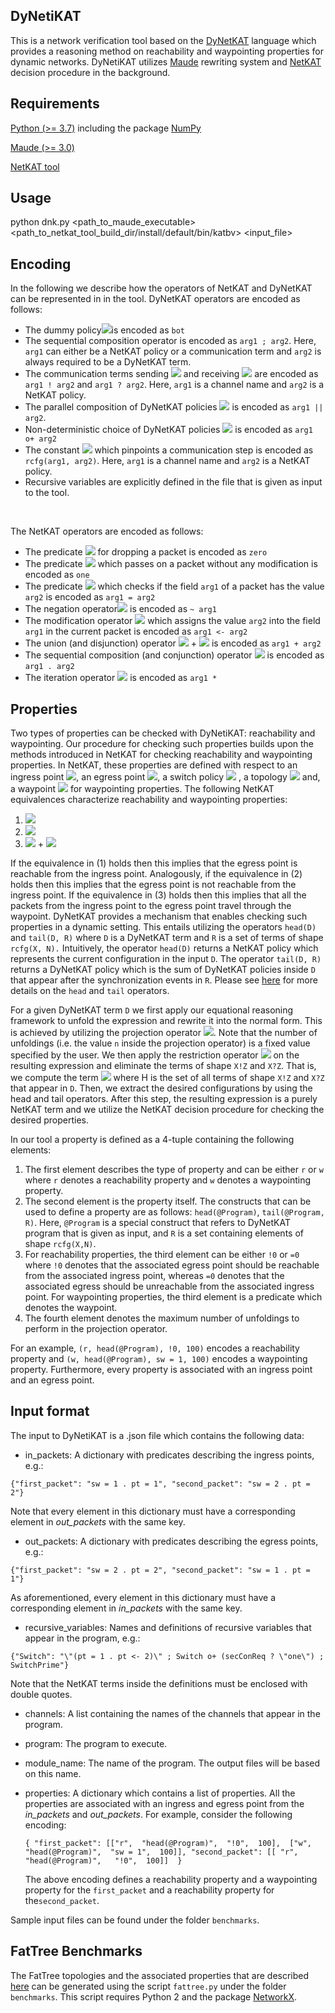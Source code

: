 

## DyNetiKAT

This is a network verification tool based on the [DyNetKAT](https://arxiv.org/abs/2102.10035) language which provides a reasoning method on reachability and waypointing properties for dynamic networks. DyNetiKAT utilizes [Maude](https://www.sciencedirect.com/science/article/pii/S0304397501003590) rewriting system and [NetKAT](https://dl.acm.org/doi/10.1145/2578855.2535862) decision procedure in the background.

  
## Requirements
  
[Python (>= 3.7)](https://www.python.org/downloads/) including the package [NumPy](https://numpy.org/)

[Maude (>= 3.0)](http://maude.cs.illinois.edu/w/index.php/All_Maude_3_versions)

[NetKAT tool](https://github.com/netkat-lang/netkat)

  

## Usage

python dnk.py <path_to_maude_executable>  <path_to_netkat_tool_build_dir/install/default/bin/katbv>  <input_file>

  
## Encoding 

In the following we describe how the operators of NetKAT and DyNetKAT can be represented in in the tool. DyNetKAT operators are encoded as follows:   
 - The dummy policy<img src="https://render.githubusercontent.com/render/math?math=\bot">is encoded as `bot`
 - The sequential composition operator is encoded as `arg1 ; arg2`. Here, `arg1` can either be a NetKAT policy or a communication term and `arg2` is always required to be a DyNetKAT term.
 -  The communication terms sending <img src="https://render.githubusercontent.com/render/math?math=arg1 ! arg2"> and receiving <img src="https://render.githubusercontent.com/render/math?math=arg1 ? arg2"> are encoded as `arg1 ! arg2` and `arg1 ? arg2`. Here, `arg1` is a channel name and `arg2` is a NetKAT policy.
 - The parallel composition of DyNetKAT policies <img src="https://render.githubusercontent.com/render/math?math=arg1 \parallel arg2"> is encoded as `arg1 || arg2`.  
 - Non-deterministic choice of DyNetKAT policies <img src="https://render.githubusercontent.com/render/math?math=arg1 \oplus arg2"> is encoded as `arg1 o+ arg2`
 - The constant <img src="https://render.githubusercontent.com/render/math?math=\mathbf{rcfg}_{arg1, arg2}"> which pinpoints a communication step is encoded as `rcfg(arg1, arg2)`. Here, `arg1` is a channel name and `arg2` is a NetKAT policy.
 - Recursive variables are explicitly defined in the file that is given as input to the tool. 

<br />

The NetKAT operators are encoded as follows:  
 - The predicate <img src="https://render.githubusercontent.com/render/math?math=0"> for dropping a packet is encoded as `zero`
 - The predicate <img src="https://render.githubusercontent.com/render/math?math=1"> which passes on a packet without any modification is encoded as `one` 
 - The predicate <img src="https://render.githubusercontent.com/render/math?math=arg1=arg2"> which checks if the field `arg1` of a packet has the value `arg2` is encoded as `arg1 = arg2`
 - The negation operator<img src="https://render.githubusercontent.com/render/math?math=\neg arg1"> is encoded as `~ arg1`
 - The modification operator <img src="https://render.githubusercontent.com/render/math?math=arg1 \leftarrow arg2"> which assigns the value `arg2` into the field `arg1` in the current packet is encoded as `arg1 <- arg2`
- The union (and disjunction) operator <img src="https://render.githubusercontent.com/render/math?math=arg1"> + <img src="https://render.githubusercontent.com/render/math?math=arg2"> is encoded as `arg1 + arg2`
- The sequential composition (and conjunction) operator <img src="https://render.githubusercontent.com/render/math?math=arg1 \cdot arg2"> is encoded as `arg1 . arg2`
-  The iteration operator <img src="https://render.githubusercontent.com/render/math?math=arg1^*"> is encoded as `arg1 *` 

## Properties

Two types of properties can be checked with DyNetiKAT: reachability and waypointing. Our procedure for checking such properties builds upon the methods introduced in NetKAT for checking reachability and waypointing properties. In NetKAT, these properties are defined with respect to an ingress point <img src="https://render.githubusercontent.com/render/math?math=in">,  an egress point  <img src="https://render.githubusercontent.com/render/math?math=out">, a  switch  policy  <img src="https://render.githubusercontent.com/render/math?math=p"> , a topology  <img src="https://render.githubusercontent.com/render/math?math=t"> and, a waypoint <img src="https://render.githubusercontent.com/render/math?math=w"> for waypointing properties.  The following NetKAT  equivalences characterize reachability and waypointing properties:  

 1. <img src="https://render.githubusercontent.com/render/math?math=in \cdot (p \cdot t)^* \cdot out \nequiv 0"> 
 2. <img src="https://render.githubusercontent.com/render/math?math=in \cdot (p \cdot t)^* \cdot out \equiv 0"> 
 3. <img src="https://render.githubusercontent.com/render/math?math=in \cdot (p \cdot t)^* \cdot out"> + <img src="https://render.githubusercontent.com/render/math?math=in \cdot (\neg out \cdot p \cdot t)^* \cdot w \cdot (\neg in \cdot p \cdot t)^* \cdot out \notag \equiv in \cdot (\neg out \cdot p \cdot t)^* \cdot w \cdot (\neg in \cdot p \cdot t)^* \cdot out"> 

If the equivalence in (1) holds then this implies that the egress point is reachable from the ingress point. Analogously, if the equivalence in (2) holds then this implies that the egress point is not reachable from the ingress point.  If the equivalence in (3) holds then this implies that all the packets from the ingress point to the egress point travel through the waypoint. DyNetKAT provides a mechanism that enables checking such properties in a dynamic setting. This entails utilizing the operators `head(D)` and `tail(D, R)` where `D` is a DyNetKAT term and `R` is a set of terms of shape `rcfg(X, N).` Intuitively, the operator  `head(D)` returns a NetKAT policy which represents the current configuration in the input `D`.  The operator `tail(D, R)` returns  a  DyNetKAT  policy  which is the sum of DyNetKAT policies inside `D` that appear after the synchronization events in  `R`.  Please see [here](https://arxiv.org/abs/2102.10035) for more details on the `head` and `tail` operators. 

For a given DyNetKAT term `D` we first apply our equational reasoning framework to unfold the expression and rewrite it into the normal form. This is achieved by utilizing the projection operator <img src="https://render.githubusercontent.com/render/math?math=\pi_n(-)">. Note that the number of unfoldings (i.e. the value `n` inside the projection operator) is a fixed value specified by the user. We then apply the restriction operator <img src="https://render.githubusercontent.com/render/math?math=\delta_H(-)"> on the resulting expression and eliminate the terms of shape `X!Z` and `X?Z`. That is, we compute the term <img src="https://render.githubusercontent.com/render/math?math=\delta_H(\pi_n(D))"> where H is the set of all terms of shape `X!Z` and `X?Z` that appear in `D`. Then, we extract the desired configurations by using the head and tail operators. After this step, the resulting expression is a purely NetKAT term  and  we  utilize  the  NetKAT  decision  procedure  for  checking  the  desired properties.

In our tool a property is defined as a 4-tuple containing the following elements:

 1. The first element describes the type of property and can be either `r` or `w` where `r` denotes a reachability property and `w` denotes a waypointing property.
 2. The second element is the property itself. The constructs that can be used to define a property are as follows: `head(@Program)`, `tail(@Program, R)`. Here, `@Program` is a special construct that refers to DyNetKAT program that is given as input, and `R` is a set containing elements of shape `rcfg(X,N)`. 
 3.  For reachability properties, the third element can be either `!0` or `=0` where `!0` denotes that the associated egress point should be reachable from the associated ingress point, whereas `=0` denotes that the associated egress should be unreachable from the associated ingress point. For waypointing properties, the third element is a predicate which denotes the waypoint.
 4. The fourth element denotes the maximum number of unfoldings to perform in the projection operator.
 
For an example, `(r, head(@Program), !0, 100)` encodes a reachability property and `(w, head(@Program), sw = 1, 100)` encodes a waypointing property. Furthermore, every property is associated with an ingress point and an egress point. 


## Input format

The input to DyNetiKAT is a .json file which contains the following data:

* in_packets: A dictionary with predicates describing the ingress points, e.g.:

`{"first_packet": "sw = 1 . pt = 1", "second_packet": "sw = 2 . pt = 2"}`

Note that every element in this dictionary must have a corresponding element in *out_packets* with the same key.

* out_packets: A dictionary with predicates describing the egress points, e.g.:

`{"first_packet": "sw = 2 . pt = 2", "second_packet": "sw = 1 . pt = 1"}`

As aforementioned, every element in this dictionary must have a corresponding element in *in_packets* with the same key.

* recursive_variables: Names and definitions of recursive variables that appear in the program, e.g.:

`{"Switch": "\"(pt = 1 . pt <- 2)\" ; Switch o+ (secConReq ? \"one\") ; SwitchPrime"}`

Note that the NetKAT terms inside the definitions must be enclosed with double quotes.

* channels: A list containing the names of the channels that appear in the program.

* program: The program to execute.

* module_name: The name of the program. The output files will be based on this name.

* properties: A dictionary which contains a list of properties. All the properties are associated with an ingress and egress point from the *in_packets* and *out_packets*. For example, consider the following encoding: 
   
   `{ "first_packet": [["r", 
                "head(@Program)", 
                "!0", 
                100], 
            ["w", 
                "head(@Program)", 
                "sw = 1", 
                100]], "second_packet": [[
                "r", 
                "head(@Program)",  
                "!0", 
                100]] 
    }`
    
  The above encoding defines a reachability property and a waypointing property for the `first_packet` and a reachability   property for the`second_packet`.     

Sample input files can be found under the folder `benchmarks`.


## FatTree Benchmarks

The FatTree topologies and the associated properties that are described [here](https://arxiv.org/abs/2102.10035) can be generated using the script `fattree.py` under the folder `benchmarks`. This script requires Python 2 and the package [NetworkX](https://networkx.org/).
